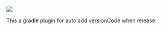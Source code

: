 [![](https://jitpack.io/v/stanhe/AutoAddVersionCode.svg)](https://jitpack.io/#stanhe/AutoAddVersionCode)

This a gradle plugin for auto add versionCode when release.
